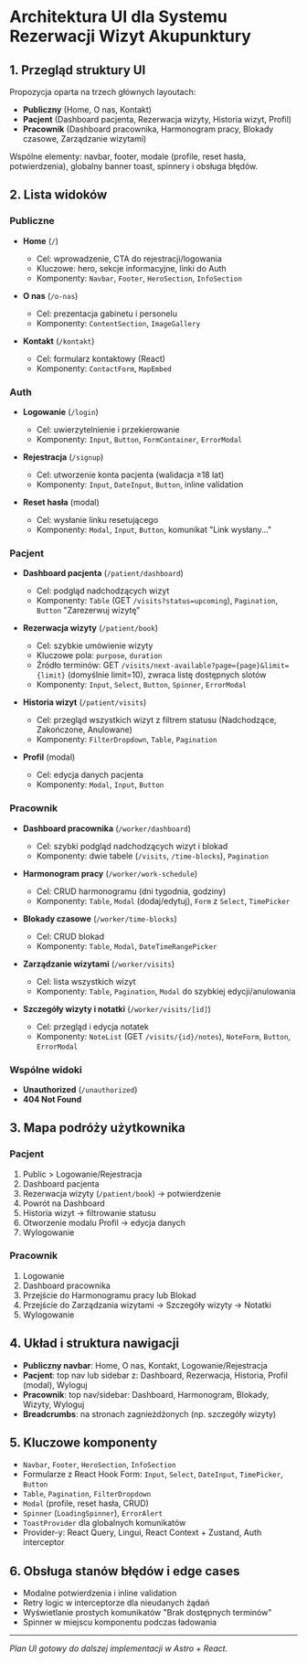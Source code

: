 # Architektura UI dla Systemu Rezerwacji Wizyt Akupunktury

## 1. Przegląd struktury UI

Propozycja oparta na trzech głównych layoutach:

- **Publiczny** (Home, O nas, Kontakt)
- **Pacjent** (Dashboard pacjenta, Rezerwacja wizyty, Historia wizyt, Profil)
- **Pracownik** (Dashboard pracownika, Harmonogram pracy, Blokady czasowe, Zarządzanie wizytami)

Wspólne elementy: navbar, footer, modale (profile, reset hasła, potwierdzenia), globalny banner toast, spinnery i obsługa błędów.

## 2. Lista widoków

### Publiczne

- **Home** (`/`)

  - Cel: wprowadzenie, CTA do rejestracji/logowania
  - Kluczowe: hero, sekcje informacyjne, linki do Auth
  - Komponenty: `Navbar`, `Footer`, `HeroSection`, `InfoSection`

- **O nas** (`/o-nas`)

  - Cel: prezentacja gabinetu i personelu
  - Komponenty: `ContentSection`, `ImageGallery`

- **Kontakt** (`/kontakt`)
  - Cel: formularz kontaktowy (React)
  - Komponenty: `ContactForm`, `MapEmbed`

### Auth

- **Logowanie** (`/login`)

  - Cel: uwierzytelnienie i przekierowanie
  - Komponenty: `Input`, `Button`, `FormContainer`, `ErrorModal`

- **Rejestracja** (`/signup`)

  - Cel: utworzenie konta pacjenta (walidacja ≥18 lat)
  - Komponenty: `Input`, `DateInput`, `Button`, inline validation

- **Reset hasła** (modal)
  - Cel: wysłanie linku resetującego
  - Komponenty: `Modal`, `Input`, `Button`, komunikat "Link wysłany..."

### Pacjent

- **Dashboard pacjenta** (`/patient/dashboard`)

  - Cel: podgląd nadchodzących wizyt
  - Komponenty: `Table` (GET `/visits?status=upcoming`), `Pagination`, `Button` "Zarezerwuj wizytę"

- **Rezerwacja wizyty** (`/patient/book`)

  - Cel: szybkie umówienie wizyty
  - Kluczowe pola: `purpose`, `duration`
  - Źródło terminów: GET `/visits/next-available?page={page}&limit={limit}` (domyślnie limit=10), zwraca listę dostępnych slotów
  - Komponenty: `Input`, `Select`, `Button`, `Spinner`, `ErrorModal`

- **Historia wizyt** (`/patient/visits`)

  - Cel: przegląd wszystkich wizyt z filtrem statusu (Nadchodzące, Zakończone, Anulowane)
  - Komponenty: `FilterDropdown`, `Table`, `Pagination`

- **Profil** (modal)
  - Cel: edycja danych pacjenta
  - Komponenty: `Modal`, `Input`, `Button`

### Pracownik

- **Dashboard pracownika** (`/worker/dashboard`)

  - Cel: szybki podgląd nadchodzących wizyt i blokad
  - Komponenty: dwie tabele (`/visits`, `/time-blocks`), `Pagination`

- **Harmonogram pracy** (`/worker/work-schedule`)

  - Cel: CRUD harmonogramu (dni tygodnia, godziny)
  - Komponenty: `Table`, `Modal` (dodaj/edytuj), `Form` z `Select`, `TimePicker`

- **Blokady czasowe** (`/worker/time-blocks`)

  - Cel: CRUD blokad
  - Komponenty: `Table`, `Modal`, `DateTimeRangePicker`

- **Zarządzanie wizytami** (`/worker/visits`)

  - Cel: lista wszystkich wizyt
  - Komponenty: `Table`, `Pagination`, `Modal` do szybkiej edycji/anulowania

- **Szczegóły wizyty i notatki** (`/worker/visits/[id]`)
  - Cel: przegląd i edycja notatek
  - Komponenty: `NoteList` (GET `/visits/{id}/notes`), `NoteForm`, `Button`, `ErrorModal`

### Wspólne widoki

- **Unauthorized** (`/unauthorized`)
- **404 Not Found**

## 3. Mapa podróży użytkownika

### Pacjent

1. Public > Logowanie/Rejestracja
2. Dashboard pacjenta
3. Rezerwacja wizyty (`/patient/book`) → potwierdzenie
4. Powrót na Dashboard
5. Historia wizyt → filtrowanie statusu
6. Otworzenie modalu Profil → edycja danych
7. Wylogowanie

### Pracownik

1. Logowanie
2. Dashboard pracownika
3. Przejście do Harmonogramu pracy lub Blokad
4. Przejście do Zarządzania wizytami → Szczegóły wizyty → Notatki
5. Wylogowanie

## 4. Układ i struktura nawigacji

- **Publiczny navbar**: Home, O nas, Kontakt, Logowanie/Rejestracja
- **Pacjent**: top nav lub sidebar z: Dashboard, Rezerwacja, Historia, Profil (modal), Wyloguj
- **Pracownik**: top nav/sidebar: Dashboard, Harmonogram, Blokady, Wizyty, Wyloguj
- **Breadcrumbs**: na stronach zagnieżdżonych (np. szczegóły wizyty)

## 5. Kluczowe komponenty

- `Navbar`, `Footer`, `HeroSection`, `InfoSection`
- Formularze z React Hook Form: `Input`, `Select`, `DateInput`, `TimePicker`, `Button`
- `Table`, `Pagination`, `FilterDropdown`
- `Modal` (profile, reset hasła, CRUD)
- `Spinner` (`LoadingSpinner`), `ErrorAlert`
- `ToastProvider` dla globalnych komunikatów
- Provider-y: React Query, Lingui, React Context + Zustand, Auth interceptor

## 6. Obsługa stanów błędów i edge cases

- Modalne potwierdzenia i inline validation
- Retry logic w interceptorze dla nieudanych żądań
- Wyświetlanie prostych komunikatów "Brak dostępnych terminów"
- Spinner w miejscu komponentu podczas ładowania

---

_Plan UI gotowy do dalszej implementacji w Astro + React._
